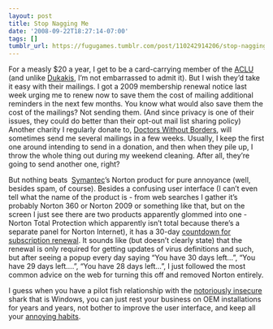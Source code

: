 ```yaml
---
layout: post
title: Stop Nagging Me
date: '2008-09-22T18:27:14-07:00'
tags: []
tumblr_url: https://fugugames.tumblr.com/post/110242914206/stop-nagging-me
---
```

For a measly $20 a year, I get to be a card-carrying member of the [ACLU](http://aclu.org/) (and unlike [Dukakis](http://en.wikipedia.org/wiki/Michael_Dukakis), I’m not embarrassed to admit it). But I wish they’d take it easy with their mailings. I got a 2009 membership renewal notice last week urging me to renew now to save them the cost of mailing additional reminders in the next few months. You know what would also save them the cost of the mailings? Not sending them. (And since privacy is one of their issues, they could do better than their opt-out mail list sharing policy) Another charity I regularly donate to, [Doctors Without Borders](http://doctorswithoutborders.org/), will sometimes send me several mailings in a few weeks. Usually, I keep the first one around intending to send in a donation, and then when they pile up, I throw the whole thing out during my weekend cleaning. After all, they’re going to send another one, right?

But nothing beats&nbsp; [Symantec](http://www.symantec.com/)’s Norton product for pure annoyance (well, besides spam, of course). Besides a confusing user interface (I can’t even tell what the name of the product is - from web searches I gather it’s probably Norton 360 or Norton 2009 or something like that, but on the screen I just see there are two products apparently glommed into one - Norton Total Protection which apparently isn’t total because there’s a separate panel for Norton Internet), it has a 30-day [countdown for subscription renewal](http://forums.techguy.org/general-security/691650-disabling-incessant-renewal-reminders-norton.html). It sounds like (but doesn’t clearly state) that the renewal is only required for getting updates of virus definitions and such, but after seeing a popup every day saying “You have 30 days left…”, “You have 29 days left….”, “You have 28 days left…”, I just followed the most common advice on the web for turning this off and removed Norton entirely.

I guess when you have a pilot fish relationship with the [notoriously insecure](http://sec-soapbox.blogspot.com/2007/03/why-is-windows-insecure.html) shark that is Windows, you can just rest your business on OEM installations for years and years, not bother to improve the user interface, and keep all your [annoying habits](http://blogs.pcworld.com/staffblog/archives/001366.html).

